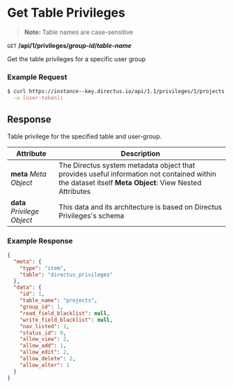 # Get Table Privileges

> **Note:** Table names are case-sensitive

<span class="request">`GET` **/api/1/privileges/_group-id_/_table-name_**</span>

<span class="description">Get the table privileges for a specific user group</span>

### Example Request

```bash
$ curl https://instance--key.directus.io/api/1.1/privileges/1/projects \
  -u [user-token]:
```

## Response

Table privilege for the specified table and user-group.

<span class="attributes">Attribute</span> | Description
-------|------------
**meta** _Meta Object_ | The Directus system metadata object that provides useful information not contained within the dataset itself <a class="object">**Meta Object**: View Nested Attributes</a>
<span class="custom">**data**</span> _Privilege Object_ | <span class="custom">This data and its architecture is based on Directus Privileges's schema</span>

### Example Response

```json
{
  "meta": {
    "type": "item",
    "table": "directus_privileges"
  },
  "data": {
    "id": 1,
    "table_name": "projects",
    "group_id": 1,
    "read_field_blacklist": null,
    "write_field_blacklist": null,
    "nav_listed": 1,
    "status_id": 0,
    "allow_view": 2,
    "allow_add": 1,
    "allow_edit": 2,
    "allow_delete": 2,
    "allow_alter": 1
  }
}
```

